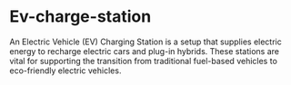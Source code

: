# Ev-charge-station
An Electric Vehicle (EV) Charging Station is a setup that supplies electric energy to recharge electric cars and plug-in hybrids. These stations are vital for supporting the transition from traditional fuel-based vehicles to eco-friendly electric vehicles.
